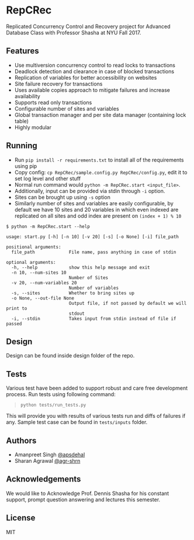 # RepCRec

Replicated Concurrency Control and Recovery project for Advanced Database Class with Professor Shasha at NYU Fall 2017.


## Features

- Use multiversion concurrency control to read locks to transactions
- Deadlock detection and clearance in case of blocked transactions
- Replication of variables for better accessibility on websites
- Site failure recovery for transactions
- Uses available copies approach to mitigate failures and increase availability
- Supports read only transactions
- Configurable number of sites and variables
- Global transaction manager and per site data manager (containing lock table)
- Highly modular

## Running

- Run `pip install -r requirements.txt` to install all of the requirements using pip
- Copy config: `cp RepCRec/sample.config.py RepCRec/config.py`, edit it to set log level and other stuff
- Normal run command would `python -m RepCRec.start <input_file>`.
- Additionally, input can be provided via stdin through `-i` option.
- Sites can be brought up using `-s` option
- Similarly number of sites and variables are easily configurable, by default we have 10 sites and 20 variables in which even indexed are replicated on all sites and odd index are present on `(index + 1) % 10`   

```
$ python -m RepCRec.start --help

usage: start.py [-h] [-n 10] [-v 20] [-s] [-o None] [-i] file_path

positional arguments:
  file_path             File name, pass anything in case of stdin

optional arguments:
  -h, --help            show this help message and exit
  -n 10, --num-sites 10
                        Number of Sites
  -v 20, --num-variables 20
                        Number of variables
  -s, --sites           Whether to bring sites up
  -o None, --out-file None
                        Output file, if not passed by default we will print to
                        stdout
  -i, --stdin           Takes input from stdin instead of file if passed
```

## Design

Design can be found inside design folder of the repo.

## Tests

Various test have been added to support robust and care free development process. Run tests using following command:

> `python tests/run_tests.py`

This will provide you with results of various tests run and diffs of failures if any. Sample test case can be found in `tests/inputs` folder.

## Authors

- Amanpreet Singh [@apsdehal](https://github.com/apsdehal)
- Sharan Agrawal [@agr-shrn](https://github.com/agr-shrn)

## Acknowledgements

We would like to Acknowledge Prof. Dennis Shasha for his constant support, prompt question answering and lectures this semester.

## License
MIT
